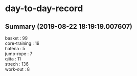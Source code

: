 # day-to-day-record  
## Summary  (2019-08-22 18:19:19.007607)  
basket : 99  
core-training : 19  
hatena : 5  
jump-rope : 7  
qiita : 11  
strech : 136  
work-out : 8  
